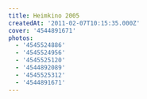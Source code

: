 ```yaml
---
title: Heimkino 2005
createdAt: '2011-02-07T10:15:35.000Z'
cover: '4544891671'
photos:
  - '4545524886'
  - '4545524956'
  - '4545525120'
  - '4544892089'
  - '4545525312'
  - '4544891671'
---
```


